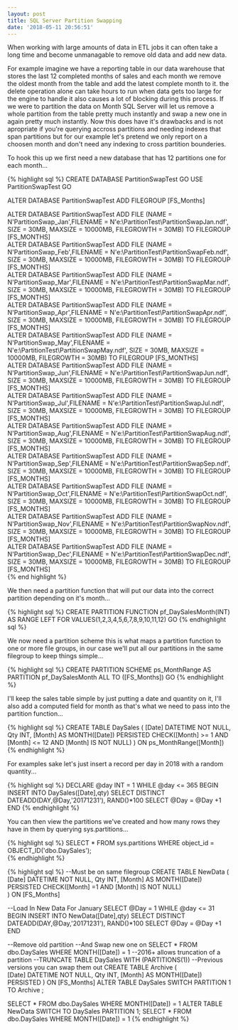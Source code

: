```yaml
---
layout: post
title: SQL Server Partition Swapping
date: '2018-05-11 20:56:51'
---
```

When working with large amounts of data in ETL jobs it can often take a long time and become unmanagable to remove old data and add new data. 

For example imagine we have a reporting table in our data warehouse that stores the last 12 completed months of sales and each month we remove the oldest month from the table and add the latest complete month to it. the delete operation alone can take hours to run when data gets too large for the engine to handle it also causes a lot of blocking during this process. If we were to partition the data on Month SQL Server will let us remove a whole partition from the table pretty much instantly and swap a new one in again pretty much instantly. Now this does have it's drawbacks and is not apropriate if you're querying accross partitions and needing indexes that span partitions but for our example let's pretend we only report on a choosen month and don't need any indexing to cross partition bounderies. 

To hook this up we first need a new database that has 12 partitions one for each month...

{% highlight sql %}
CREATE DATABASE PartitionSwapTest
GO
USE PartitionSwapTest
GO

ALTER DATABASE PartitionSwapTest ADD FILEGROUP [FS_Months]

ALTER DATABASE PartitionSwapTest ADD FILE (NAME = N'PartitionSwap_Jan',FILENAME = N'e:\PartitionTest\PartitionSwapJan.ndf', SIZE = 30MB, MAXSIZE = 10000MB, FILEGROWTH = 30MB) TO FILEGROUP [FS_MONTHS]  
ALTER DATABASE PartitionSwapTest ADD FILE (NAME = N'PartitionSwap_Feb',FILENAME = N'e:\PartitionTest\PartitionSwapFeb.ndf', SIZE = 30MB, MAXSIZE = 10000MB, FILEGROWTH = 30MB) TO FILEGROUP [FS_MONTHS]  
ALTER DATABASE PartitionSwapTest ADD FILE (NAME = N'PartitionSwap_Mar',FILENAME = N'e:\PartitionTest\PartitionSwapMar.ndf', SIZE = 30MB, MAXSIZE = 10000MB, FILEGROWTH = 30MB) TO FILEGROUP [FS_MONTHS]  
ALTER DATABASE PartitionSwapTest ADD FILE (NAME = N'PartitionSwap_Apr',FILENAME = N'e:\PartitionTest\PartitionSwapApr.ndf', SIZE = 30MB, MAXSIZE = 10000MB, FILEGROWTH = 30MB) TO FILEGROUP [FS_MONTHS]  
ALTER DATABASE PartitionSwapTest ADD FILE (NAME = N'PartitionSwap_May',FILENAME = N'e:\PartitionTest\PartitionSwapMay.ndf', SIZE = 30MB, MAXSIZE = 10000MB, FILEGROWTH = 30MB) TO FILEGROUP [FS_MONTHS]  
ALTER DATABASE PartitionSwapTest ADD FILE (NAME = N'PartitionSwap_Jun',FILENAME = N'e:\PartitionTest\PartitionSwapJun.ndf', SIZE = 30MB, MAXSIZE = 10000MB, FILEGROWTH = 30MB) TO FILEGROUP [FS_MONTHS]  
ALTER DATABASE PartitionSwapTest ADD FILE (NAME = N'PartitionSwap_Jul',FILENAME = N'e:\PartitionTest\PartitionSwapJul.ndf', SIZE = 30MB, MAXSIZE = 10000MB, FILEGROWTH = 30MB) TO FILEGROUP [FS_MONTHS]  
ALTER DATABASE PartitionSwapTest ADD FILE (NAME = N'PartitionSwap_Aug',FILENAME = N'e:\PartitionTest\PartitionSwapAug.ndf', SIZE = 30MB, MAXSIZE = 10000MB, FILEGROWTH = 30MB) TO FILEGROUP [FS_MONTHS]  
ALTER DATABASE PartitionSwapTest ADD FILE (NAME = N'PartitionSwap_Sep',FILENAME = N'e:\PartitionTest\PartitionSwapSep.ndf', SIZE = 30MB, MAXSIZE = 10000MB, FILEGROWTH = 30MB) TO FILEGROUP [FS_MONTHS]  
ALTER DATABASE PartitionSwapTest ADD FILE (NAME = N'PartitionSwap_Oct',FILENAME = N'e:\PartitionTest\PartitionSwapOct.ndf', SIZE = 30MB, MAXSIZE = 10000MB, FILEGROWTH = 30MB) TO FILEGROUP [FS_MONTHS]  
ALTER DATABASE PartitionSwapTest ADD FILE (NAME = N'PartitionSwap_Nov',FILENAME = N'e:\PartitionTest\PartitionSwapNov.ndf', SIZE = 30MB, MAXSIZE = 10000MB, FILEGROWTH = 30MB) TO FILEGROUP [FS_MONTHS]  
ALTER DATABASE PartitionSwapTest ADD FILE (NAME = N'PartitionSwap_Dec',FILENAME = N'e:\PartitionTest\PartitionSwapDec.ndf', SIZE = 30MB, MAXSIZE = 10000MB, FILEGROWTH = 30MB) TO FILEGROUP [FS_MONTHS]  
{% end highlight %}

We then need a partition function that will put our data into the correct partition depending on it's month...

{% highlight sql %}
CREATE PARTITION FUNCTION pf_DaySalesMonth(INT) 
AS RANGE LEFT FOR VALUES(1,2,3,4,5,6,7,8,9,10,11,12)
GO
{% endhighlight sql %}

We now need a partition scheme this is what maps a partition function to one or more file groups, in our case we'll put all our partitions in the same filegroup to keep things simple...

{% highlight sql %}
CREATE PARTITION SCHEME ps_MonthRange
AS
PARTITION pf_DaySalesMonth
ALL TO ([FS_Months])
GO
{% endhighlight %}

I'll keep the sales table simple by just putting a date and quantity on it, I'll also add a computed field for month as that's what we need to pass into the partition function...

{% highlight sql %}
CREATE TABLE DaySales
(
	[Date] DATETIME NOT NULL,
	Qty INT,
	[Month] AS MONTH([Date]) PERSISTED  CHECK([Month] >= 1 AND [Month] <= 12 AND [Month] IS NOT NULL)
) ON ps_MonthRange([Month])
{% endhighlight %}

For examples sake let's just insert a record per day in 2018 with a random quantity...

{% highlight sql %}
DECLARE @day INT = 1
WHILE @day <= 365
	BEGIN
	INSERT INTO DaySales([Date],qty) 
	SELECT DISTINCT DATEADD(DAY,@Day,'20171231'), RAND()*100
	SELECT @Day = @Day +1
	END
{% endhighlight %}

You can then view the partitions we've created and how many rows they have in them by querying sys.partitions...

{% highlight sql %}
SELECT * FROM sys.partitions
WHERE object_id = OBJECT_ID('dbo.DaySales');  
{% endhighlight %}


{% highlight sql %}
--Must be on same filegroup
CREATE TABLE NewData
(	
	[Date] DATETIME NOT NULL,
	Qty INT,
	[Month] AS MONTH([Date]) PERSISTED CHECK([Month] =1  AND [Month] IS NOT NULL) 	
) ON [FS_Months]


--Load In New Data For January
SELECT @Day =  1
WHILE @day <= 31
	BEGIN
	INSERT INTO NewData([Date],qty) 
	SELECT DISTINCT DATEADD(DAY,@Day,'20171231'), RAND()*100
	SELECT @Day = @Day +1
	END

--Remove old partition
--And Swap new one on
SELECT * FROM dbo.DaySales WHERE MONTH([Date]) = 1
--2016+ allows truncation of a partition
--TRUNCATE TABLE DaySales WITH (PARTITIONS(1))
--Previous versions you can swap them out
CREATE TABLE Archive
(	
	[Date] DATETIME NOT NULL,
	Qty INT,
	[Month] AS MONTH([Date]) PERSISTED
) ON [FS_Months]
ALTER TABLE DaySales SWITCH PARTITION 1 TO Archive ; 

SELECT * FROM dbo.DaySales WHERE MONTH([Date]) = 1
ALTER TABLE NewData SWITCH TO DaySales PARTITION 1; 
SELECT * FROM dbo.DaySales WHERE MONTH([Date]) = 1
{% endhighlight %}